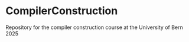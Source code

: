 # CompilerConstruction
Repository for the compiler construction course at the University of Bern 2025
